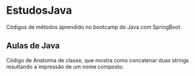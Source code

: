 # EstudosJava
Códigos de métodos aprendido no bootcamp de Java com SpringBoot

## Aulas de Java 
Código de Anatomia de classe, que mostra como concatenar duas strings resultando a impressão de um nome composto.
